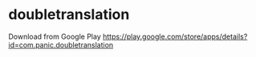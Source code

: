 # doubletranslation

Download from Google Play 
https://play.google.com/store/apps/details?id=com.panic.doubletranslation
